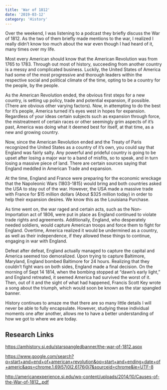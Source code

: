 ```yaml
---
title: 'War of 1812'
date: '2019-03-12'
category: 'History'
---
```


Over the weekend, I was listening to a podcast they briefly discuss the War of 1812. As the two of them briefly made mentions to the war, I realized I really didn’t know too much about the war even though I had heard of it, many times over my life.

Most every American should know that the American Revolution was from 1765 to 1783. Through out most of history, succeeding from another country is a messy and complicated business. Luckily, the United States of America had some of the most progressive and thorough leaders within the respective social and political climate of the time, opting to be a country for the people, by the people. 

As the American Revolution ended, the obvious first steps for a new country, is setting up policy, trade and potential expansion, if possible. (There are obvious other varying factors). Now, in attempting to do the best for it’s people, America turned it’s eyes west in hopes for expansion. Regardless of your ideas certain subjects such as expansion through force, the mistreatment of certain races or other seemingly grim aspects of it’s past, America was doing what it deemed best for itself, at that time, as a new and growing country.

Now, since the American Revolution ended and the Treaty of Paris recognized the United States as a country of it’s own, you could say that England was fairly salty. Any powerful and prideful country is going to be upset after losing a major war to a band of misfits, so to speak, and in turn losing a massive piece of land. There are certain sources saying that England meddled in American Trade and expansion. 

At the time, England and France were preparing for the economic wreckage that the Napoleonic Wars (1803-1815) would bring and both countries asked the USA to stay out of the war. However, the USA made a massive trade with France for $15 million dollars (About $325 million today) in order to help their expansion desires. We know this as the Louisiana Purchase. 

As time went on, the war raged and certain acts, such as the Non-Importation act of 1806, were put in place as England continued to violate trade rights and agreements. Additionally, England, who desperately needed soldiers, would capture American troops and force them to fight for England. Overtime, America realized it would be undermined as a country, as well as their independence, if they allowed these things to continue, engaging in war with England. 

Defeat after defeat, England actually managed to capture the capital and America seemed too demoralized. Upon trying to capture Baltimore, Maryland, England bombed Baltimore for 24 hours. Realizing that they couldn’t fight wars on both sides, England made a final decision. On the morning of Sept 14 1814, when the bombing stopped at “dawn’s early light,” and England retreated, it seemed America had survived the worst of it. Then, out of it and the sight of what had happened, Francis Scott Key wrote a song about the triumph, which would soon be known as the star spangled banner. 

History continues to amaze me that there are so many little details I will never be able to fully encapsulate. However, studying these individual moments one after another, allows me to have a better understanding of how we got to where we are today. 

## Research Links

https://amhistory.si.edu/starspangledbanner/the-war-of-1812.aspx

https://www.google.com/search?q=start+and+end+of+american+revolution&oq=start+and+ending+date+of+americ&aqs=chrome.1.69i57j0l2.6176j0j7&sourceid=chrome&ie=UTF-8

http://americanexperience.si.edu/wp-content/uploads/2014/10/Causes-of-the-War-of-1812_.pdf
